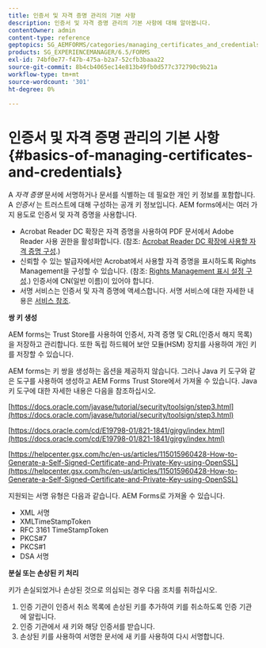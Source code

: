 ```yaml
---
title: 인증서 및 자격 증명 관리의 기본 사항
description: 인증서 및 자격 증명 관리의 기본 사항에 대해 알아봅니다.
contentOwner: admin
content-type: reference
geptopics: SG_AEMFORMS/categories/managing_certificates_and_credentials
products: SG_EXPERIENCEMANAGER/6.5/FORMS
exl-id: 74bf0e77-f47b-475a-b2a7-52cfb3baaa22
source-git-commit: 8b4cb4065ec14e813b49fb0d577c372790c9b21a
workflow-type: tm+mt
source-wordcount: '301'
ht-degree: 0%

---
```


# 인증서 및 자격 증명 관리의 기본 사항 {#basics-of-managing-certificates-and-credentials}

A *자격 증명* 문서에 서명하거나 문서를 식별하는 데 필요한 개인 키 정보를 포함합니다. A *인증서* 는 트러스트에 대해 구성하는 공개 키 정보입니다. AEM forms에서는 여러 가지 용도로 인증서 및 자격 증명을 사용합니다.

* Acrobat Reader DC 확장은 자격 증명을 사용하여 PDF 문서에서 Adobe Reader 사용 권한을 활성화합니다. (참조: [Acrobat Reader DC 확장에 사용할 자격 증명 구성](/help/forms/using/admin-help/configuring-credentials-acrobat-reader-dc.md#configuring-credentials-for-use-with-acrobat-reader-dc-extensions).)
* 신뢰할 수 있는 발급자에서만 Acrobat에서 사용할 자격 증명을 표시하도록 Rights Management을 구성할 수 있습니다. (참조: [Rights Management 표시 설정 구성](/help/forms/using/admin-help/configuring-client-server-options.md#configure-document-security-display-settings).) 인증서에 CN(일반 이름)이 있어야 합니다.
* 서명 서비스는 인증서 및 자격 증명에 액세스합니다. 서명 서비스에 대한 자세한 내용은 [서비스 참조](https://www.adobe.com/go/learn_aemforms_services_65).

**쌍 키 생성**

AEM forms는 Trust Store를 사용하여 인증서, 자격 증명 및 CRL(인증서 해지 목록)을 저장하고 관리합니다. 또한 독립 하드웨어 보안 모듈(HSM) 장치를 사용하여 개인 키를 저장할 수 있습니다.

AEM forms는 키 쌍을 생성하는 옵션을 제공하지 않습니다. 그러나 Java 키 도구와 같은 도구를 사용하여 생성하고 AEM Forms Trust Store에서 가져올 수 있습니다. Java 키 도구에 대한 자세한 내용은 다음을 참조하십시오.

[https://docs.oracle.com/javase/tutorial/security/toolsign/step3.html](https://docs.oracle.com/javase/tutorial/security/toolsign/step3.html)

[https://docs.oracle.com/cd/E19798-01/821-1841/gjrgy/index.html](https://docs.oracle.com/cd/E19798-01/821-1841/gjrgy/index.html)

[https://helpcenter.gsx.com/hc/en-us/articles/115015960428-How-to-Generate-a-Self-Signed-Certificate-and-Private-Key-using-OpenSSL](https://helpcenter.gsx.com/hc/en-us/articles/115015960428-How-to-Generate-a-Self-Signed-Certificate-and-Private-Key-using-OpenSSL)

지원되는 서명 유형은 다음과 같습니다. AEM Forms로 가져올 수 있습니다.

* XML 서명
* XMLTimeStampToken
* RFC 3161 TimeStampToken
* PKCS#7
* PKCS#1
* DSA 서명

**분실 또는 손상된 키 처리**

키가 손실되었거나 손상된 것으로 의심되는 경우 다음 조치를 취하십시오.

1. 인증 기관이 인증서 취소 목록에 손상된 키를 추가하여 키를 취소하도록 인증 기관에 알립니다.
1. 인증 기관에서 새 키와 해당 인증서를 받습니다.
1. 손상된 키를 사용하여 서명한 문서에 새 키를 사용하여 다시 서명합니다.
